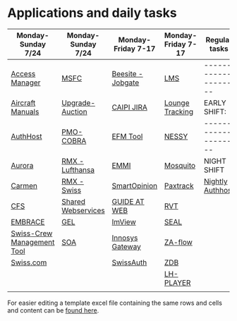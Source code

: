 # Applications and daily tasks

|      **Monday-Sunday 7/24**       |    **Monday-Sunday 7/24**    |    **Monday-Friday 7-17**    |  **Monday-Friday 7-17**   |     **Regular tasks**     |
| --------------------------------- | ---------------------------- | ---------------------------- | ------------------------- | ------------------------- |
| [Access Manager][am]              | [MSFC][msfc]                 | [Beesite - Jobgate][jobgate] | [LMS][lms]                | --------------------      |
| [Aircraft Manuals][aircm]         | [Upgrade-Auction][uauct]     | [CAIPI JIRA][jira]           | [Lounge Tracking][lounge] | EARLY SHIFT:              |
| [AuthHost][authhost]              | [PMO-COBRA][pmo]             | [EFM Tool][efm]              | [NESSY][nessy]            | --------------------      |
| [Aurora][jct]                     | [RMX - Lufthansa][rmxlpa]    | [EMMI][emmi]                 | [Mosquito][mosq]          | NIGHT SHIFT               |
| [Carmen][carmen]                  | [RMX - Swiss][rmxlx]         | [SmartOpinion][smart]        | [Paxtrack][pax]           | [Nightly Authhost][authn] |
| [CFS][cfs]                        | [Shared Webservices][shared] | [GUIDE AT WEB][gaw]          | [RVT][rvt]                |                           |
| [EMBRACE][embrace]                | [GEL][gel]                   | [ImView][view]               | [SEAL][seal]              |                           |
| [Swiss-Crew Management Tool][cmt] | [SOA][soa]                   | [Innosys Gateway][innos]     | [ZA-flow][za]             |                           |
| [Swiss.com][swiss]                |                              | [SwissAuth][lxauth]          | [ZDB][zdb]                |                           |
|                                   |                              |                              | [LH-PLAYER][player]       |                           |
|                                   |                              |                              |                           |                           |

For easier editing a template excel file containing the same rows and cells and content can be [found here][excel].

<!--Monday-Friday 7/24-->
[cfs]:../SWISS/CFS/CFS%20-%20Info/
[am]:../Access_Manager/AM%20-%20Info/
[aircm]:../SWISS/Aircraft%20Manuals/Aircraft%20Manuals%20-%20Info/
[jct]:../SWISS/AURORA_-_Jeppesen_Crew_Tracking_(JCT)/Aurora%20-%20Info/
[authhost]:../External/AuthHost/AuthHost%20-%20Info/
[efm]:../CAIPI/EFM_Tool/EFM%20%20Tool%20-%20Info/
[embrace]:../CAIPI/EMBRACE/Embrace%20-%20Info/
[msfc]:../Revenue/MSFC/MSFC%20-%20Info/
[rmxlpa]:../Revenue/RMX%20-%20Revenue%20Management%20Applications%20(LPA)/RMX%20-%20Revenue%20Management%20Applications%20(LPA)%20-%20Info/
[rmxlx]:../Revenue/RMX%20-%20Revenue%20Management%20Applications%20(LX)/RMX%20-%20Revenue%20Management%20Applications%20(LX)%20-%20Info/
[shared]:../SWISS/Shared%20Webservices/Shared%20Webservices%20-%20Info/
[soa]:../External/SOA/SOA%20-%20Info/
[monserv]:../SWISS/Swiss%20-%20Monitoring%20Server/Swiss%20-%20Monitoring%20Server%20Procedures/
[swiss]:../SWISS/Swiss.com/Swiss.com%20-%20Info/
[lxauth]:../SWISS/SwissAuth/SwissAuth%20-%20Info/
[uauct]:../CAIPI/Upgrade-Auction/Upgrade-Auction/
[jobgate]:../SWISS/Beesite_-_Jobgate/Beesite%20-%20Jobgate%20-%20Info/
[carmen]:../SWISS/Carmen/Carmen%20-%20Info/

<!--Non critical apps-->
[adam]:../CAIPI/Adam/Adam%20-%20Info/
[jira]:../CAIPI/CAIPI_JIRA/Caipi%20Jira%20-%20Info/
[efm]:../CAIPI/EFM_Tool/EFM%20Tool%20-%20Info/
[emmi]:../CAIPI/EMMI/Emmi%20-%20Info/
[gel]:../Revenue/GEL/GEL%20-%20Info/
[gaw]:../CAIPI/GUIDE%20AT%20WEB/GUIDE%20AT%20WEB%20-%20info/
[view]:../CAIPI/ImView/ImView%20-%20Info/
[innos]:../CAIPI/Innosys_Gateway/Innosys%20Gateway%20-%20Info/
[player]:../CAIPI/LH-PLAYER/LH-PLAYER%20-%20Info/
[mosq]:../CAIPI/Mosquito/Mosquito%20-%20Info/
[pax]:../SWISS/Paxtrack/Paxtrack%20-%20Info/
[pmo]:../CAIPI/PMO-COBRA/PMO-COBRA%20-%20Info/
[seal]:../CAIPI/Seal/Seal%20-%20Info/
[smart]:../CAIPI/SmartOpinion/SmartOpinion%20-%20Info/
[sol]:../CAIPI/SOLIDUS/SOLIDUS%20-%20Info/
[cmt]:../SWISS/Swiss%20-%20Crew%20Management%20Tool/Swiss%20-%20Crew%20Management%20Tool%20-%20Info/
[za]:../CAIPI/ZA-flow/ZA-flow/
[zdb]:../CAIPI/ZDB/ZDB/
[lgs]:../CAIPI/LGS%20-%20Workflow/LGS%20-%20Workflow%20-%20Info/
[lounge]:../CAIPI/Lounge%20Tracking/Lounge%20Tracking%20-%20Info/
[cos]:../CAIPI/PORT_Project/Cosmic/Cosmic%20-%20Info/
[nessy]:../CAIPI/PORT_Project/Nessy/Nessy%20-%20Info/
[lms]:../CAIPI/PORT_Project/LMS/LMS%20-%20Info/
[rvt]:../CAIPI/PORT_Project/RVT/RVT%20-%20Info/

<!--Daily tasks-->
[authn]:../External/AuthHost/AuthHost%20-%20Nightly%20tasks/

<!-- Other -->
[excel]:https://ibm.box.com/s/8lxbuo44u23khr9iyhgjamnx5i3yhg4j
